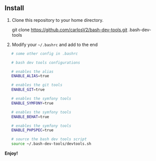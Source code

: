 ## Install

1. Clone this repository to your home directory.

    git clone https://github.com/carlosV2/bash-dev-tools.git .bash-dev-tools

2. Modify your `~/.bashrc` and add to the end

```sh
   # some other config in .bashrc

   # bash dev tools configurations

   # enables the alias
   ENABLE_ALIAS=true

   # enables the git tools
   ENABLE_GIT=true

   # enables the symfony tools
   ENABLE_SYMFONY=true

   # enables the symfony tools
   ENABLE_BEHAT=true

   # enables the symfony tools
   ENABLE_PHPSPEC=true

   # source the bash dev tools script
   source ~/.bash-dev-tools/devtools.sh
```

**Enjoy!**